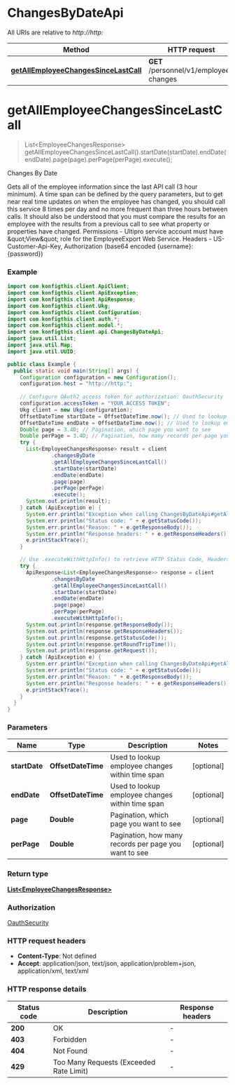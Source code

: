 # ChangesByDateApi

All URIs are relative to *http://http:*

| Method | HTTP request | Description |
|------------- | ------------- | -------------|
| [**getAllEmployeeChangesSinceLastCall**](ChangesByDateApi.md#getAllEmployeeChangesSinceLastCall) | **GET** /personnel/v1/employee-changes | Changes By Date |


<a name="getAllEmployeeChangesSinceLastCall"></a>
# **getAllEmployeeChangesSinceLastCall**
> List&lt;EmployeeChangesResponse&gt; getAllEmployeeChangesSinceLastCall().startDate(startDate).endDate(endDate).page(page).perPage(perPage).execute();

Changes By Date

Gets all of the employee information since the last API call (3 hour minimum). A time span can be defined by the query parameters, but to get near real time updates on when the employee has changed, you should call this service 8 times per day and no more frequent than three hours between calls. It should also be understood that you must compare the results for an employee with the results from a previous call to see what property or properties have changed. Permissions - Ultipro service account must have \&quot;View\&quot; role for the EmployeeExport Web Service. Headers - US-Customer-Api-Key, Authorization (base64 encoded {username}:{password})

### Example
```java
import com.konfigthis.client.ApiClient;
import com.konfigthis.client.ApiException;
import com.konfigthis.client.ApiResponse;
import com.konfigthis.client.Ukg;
import com.konfigthis.client.Configuration;
import com.konfigthis.client.auth.*;
import com.konfigthis.client.model.*;
import com.konfigthis.client.api.ChangesByDateApi;
import java.util.List;
import java.util.Map;
import java.util.UUID;

public class Example {
  public static void main(String[] args) {
    Configuration configuration = new Configuration();
    configuration.host = "http://http:";
    
    // Configure OAuth2 access token for authorization: OauthSecurity
    configuration.accessToken = "YOUR ACCESS TOKEN";
    Ukg client = new Ukg(configuration);
    OffsetDateTime startDate = OffsetDateTime.now(); // Used to lookup employee changes within time span
    OffsetDateTime endDate = OffsetDateTime.now(); // Used to lookup employee changes within time span
    Double page = 3.4D; // Pagination, which page you want to see
    Double perPage = 3.4D; // Pagination, how many records per page you want to see
    try {
      List<EmployeeChangesResponse> result = client
              .changesByDate
              .getAllEmployeeChangesSinceLastCall()
              .startDate(startDate)
              .endDate(endDate)
              .page(page)
              .perPage(perPage)
              .execute();
      System.out.println(result);
    } catch (ApiException e) {
      System.err.println("Exception when calling ChangesByDateApi#getAllEmployeeChangesSinceLastCall");
      System.err.println("Status code: " + e.getStatusCode());
      System.err.println("Reason: " + e.getResponseBody());
      System.err.println("Response headers: " + e.getResponseHeaders());
      e.printStackTrace();
    }

    // Use .executeWithHttpInfo() to retrieve HTTP Status Code, Headers and Request
    try {
      ApiResponse<List<EmployeeChangesResponse>> response = client
              .changesByDate
              .getAllEmployeeChangesSinceLastCall()
              .startDate(startDate)
              .endDate(endDate)
              .page(page)
              .perPage(perPage)
              .executeWithHttpInfo();
      System.out.println(response.getResponseBody());
      System.out.println(response.getResponseHeaders());
      System.out.println(response.getStatusCode());
      System.out.println(response.getRoundTripTime());
      System.out.println(response.getRequest());
    } catch (ApiException e) {
      System.err.println("Exception when calling ChangesByDateApi#getAllEmployeeChangesSinceLastCall");
      System.err.println("Status code: " + e.getStatusCode());
      System.err.println("Reason: " + e.getResponseBody());
      System.err.println("Response headers: " + e.getResponseHeaders());
      e.printStackTrace();
    }
  }
}

```

### Parameters

| Name | Type | Description  | Notes |
|------------- | ------------- | ------------- | -------------|
| **startDate** | **OffsetDateTime**| Used to lookup employee changes within time span | [optional] |
| **endDate** | **OffsetDateTime**| Used to lookup employee changes within time span | [optional] |
| **page** | **Double**| Pagination, which page you want to see | [optional] |
| **perPage** | **Double**| Pagination, how many records per page you want to see | [optional] |

### Return type

[**List&lt;EmployeeChangesResponse&gt;**](EmployeeChangesResponse.md)

### Authorization

[OauthSecurity](../README.md#OauthSecurity)

### HTTP request headers

 - **Content-Type**: Not defined
 - **Accept**: application/json, text/json, application/problem+json, application/xml, text/xml

### HTTP response details
| Status code | Description | Response headers |
|-------------|-------------|------------------|
| **200** | OK |  -  |
| **403** | Forbidden |  -  |
| **404** | Not Found |  -  |
| **429** | Too Many Requests (Exceeded Rate Limit) |  -  |

